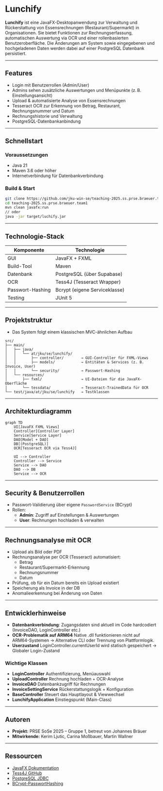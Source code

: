 # Lunchify

**Lunchify** ist eine JavaFX-Desktopanwendung zur Verwaltung und Rückerstattung von Essensrechnungen (Restaurant/Supermarkt) in Organisationen. Sie bietet Funktionen zur Rechnungserfassung, automatischen Auswertung via OCR und einer rollenbasierten Benutzeroberfläche. Die Änderungen am System sowie eingegebenen und hochgeladenen Daten werden dabei auf einer PostgreSQL Datenbank persistiert.

---

## Features

- Login mit Benutzerrollen (Admin/User)
- Admins sehen zusätzliche Auswertungen und Menüpunkte (z. B. Einstellungsansicht)
- Upload & automatisierte Analyse von Essensrechnungen
- Tesseract OCR zur Erkennung von Betrag, Restaurant, Rechnungsnummer und Datum
- Rechnungshistorie und Verwaltung
- PostgreSQL-Datenbankanbindung

---

## Schnellstart

### Voraussetzungen
- Java 21
- Maven 3.6 oder höher
- Internetverbindung für Datenbankverbindung

### Build & Start
```bash
git clone https://github.com/jku-win-se/teaching-2025.ss.prse.braeuer.team1.git
cd teaching-2025.ss.prse.braeuer.team1
mvn clean javafx:run
// oder
java -jar target/luchify.jar
```

---

## Technologie-Stack

| Komponente       | Technologie                     |
|------------------|---------------------------------|
| GUI              | JavaFX + FXML                   |
| Build-Tool       | Maven                           |
| Datenbank        | PostgreSQL (über Supabase)      |
| OCR              | Tess4J (Tesseract Wrapper)      |
| Passwort-Hashing | Bcrypt (eigene Serviceklasse)   |
| Testing          | JUnit 5                         |

---


## Projektstruktur

- Das System folgt einem klassischen MVC-ähnlichen Aufbau
```
src/
├── main/
│   ├── java/
│   │   └── at/jku/se/lunchify/
│   │       ├── controller/        → GUI-Controller für FXML-Views
│   │       ├── models/            → Entitäten & Services (z. B. Invoice, User)
│   │       └── security/          → Passwort-Hashing
│   └── resources/
│       ├── fxml/                  → UI-Dateien für die JavaFX-Oberfläche
│       └── tessdata/              → Tesseract-TrainedData für OCR
└── test/java/at/jku/se/lunchify   → Testklassen 
```


---

## Architekturdiagramm

```mermaid
graph TD
    UI[JavaFX FXML Views]
    Controller[Controller Layer]
    Service[Service Layer]
    DAO[Model + DAO]
    DB[(PostgreSQL)]
    OCR[Tesseract OCR via Tess4J]

    UI --> Controller
    Controller --> Service
    Service --> DAO
    DAO --> DB
    Service --> OCR
```

---

## Security & Benutzerrollen

- Passwort-Validierung über eigene `PasswordService` (BCrypt)
- Rollen:
  - **Admin**: Zugriff auf Einstellungen & Auswertungen
  - **User**: Rechnungen hochladen & verwalten

---

## Rechnungsanalyse mit OCR

- Upload als Bild oder PDF
- Rechnungsanalyse per OCR (Tesseract) automatisiert:
  - Betrag
  - Restaurant/Supermarkt-Erkennung
  - Rechnungsnummer
  - Datum
- Prüfung, ob für ein Datum bereits ein Upload existiert
- Speicherung als Invoice in der DB
- Anomalieerkennung bei Änderung von Daten

---

## Entwicklerhinweise

- **Datenbankverbindung**: Zugangsdaten sind aktuell im Code hardcodiert (InvoiceDAO, LoginController etc.)
- **OCR-Problematik auf ARM64** Native .dll funktionieren nicht auf ARM64-Systemen → Alternative CLI oder Trennung von Plattformlogik.
- **Userzustand** LoginController.currentUserId wird statisch gespeichert → Globaler Login-Zustand

### Wichtige Klassen
- **LoginController**	Authentifizierung, Menüauswahl
- **UploadController**	Rechnung hochladen + OCR-Analyse
- **InvoiceDAO**	Datenbankzugriff für Rechnungen
- **InvoiceSettingService**	Rückerstattungslogik + Konfiguration
- **BaseController**	Steuert das Hauptlayout & Viewwechsel
- **LunchifyApplication**	Einstiegspunkt (Main-Class)
---

## Autoren

- **Projekt:** PRSE SoSe 2025 – Gruppe 1, betreut von Johannes Bräuer
- **Mitwirkende:** Kerim Ljutic, Carina Moßbauer, Martin Wallner

---

## Ressourcen

- [JavaFX Dokumentation](https://openjfx.io/)
- [Tess4J GitHub](https://github.com/nguyenq/tess4j)
- [PostgreSQL JDBC](https://jdbc.postgresql.org/)
- [BCrypt-PasswortHashing](https://dev.to/kailashnirmal/understanding-bcrypt-the-secure-way-to-hash-passwords-aj5)